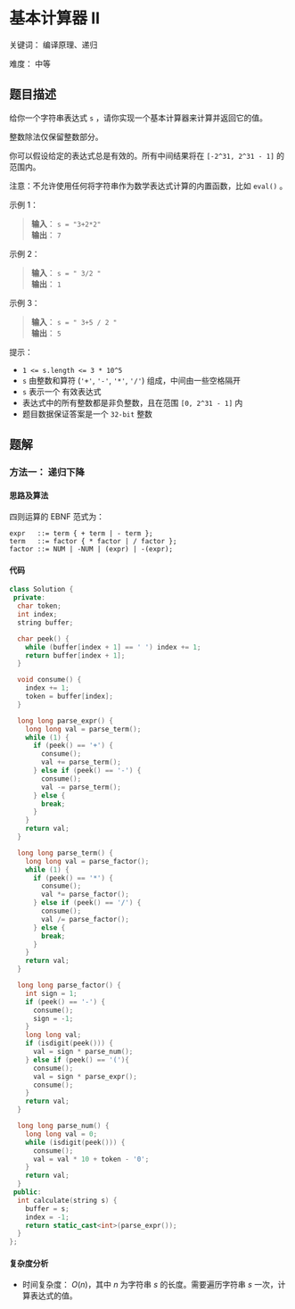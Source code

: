 # 基本计算器 II

关键词： 编译原理、递归

难度： 中等

## 题目描述

给你一个字符串表达式 `s` ，请你实现一个基本计算器来计算并返回它的值。

整数除法仅保留整数部分。

你可以假设给定的表达式总是有效的。所有中间结果将在 `[-2^31, 2^31 - 1]` 的范围内。

注意：不允许使用任何将字符串作为数学表达式计算的内置函数，比如 `eval()` 。

示例 1：

>**输入**： `s = "3+2*2"` <br>
**输出**： `7`

示例 2：

>**输入**： `s = " 3/2 "` <br>
**输出**： `1`

示例 3：

>**输入**： `s = " 3+5 / 2 "` <br>
**输出**： `5`

提示：

* `1 <= s.length <= 3 * 10^5`
* `s` 由整数和算符 (`'+'`, `'-'`, `'*'`, `'/'`) 组成，中间由一些空格隔开
* `s` 表示一个 有效表达式
* 表达式中的所有整数都是非负整数，且在范围 `[0, 2^31 - 1]` 内
* 题目数据保证答案是一个 `32-bit` 整数

## 题解

### 方法一： 递归下降

#### 思路及算法

四则运算的 EBNF 范式为：

```EBNF
expr   ::= term { + term | - term };
term   ::= factor { * factor | / factor };
factor ::= NUM | -NUM | (expr) | -(expr);
```

#### 代码

```cpp
class Solution {
 private:
  char token;
  int index;
  string buffer;

  char peek() {
    while (buffer[index + 1] == ' ') index += 1;
    return buffer[index + 1];
  }

  void consume() {
    index += 1;
    token = buffer[index];
  }

  long long parse_expr() {
    long long val = parse_term();
    while (1) {
      if (peek() == '+') {
        consume();
        val += parse_term();
      } else if (peek() == '-') {
        consume();
        val -= parse_term();
      } else {
        break;
      }
    }
    return val;
  }

  long long parse_term() {
    long long val = parse_factor();
    while (1) {
      if (peek() == '*') {
        consume();
        val *= parse_factor();
      } else if (peek() == '/') {
        consume();
        val /= parse_factor();
      } else {
        break;
      }
    }
    return val;
  }

  long long parse_factor() {
    int sign = 1;
    if (peek() == '-') {
      consume();
      sign = -1;
    }
    long long val;
    if (isdigit(peek())) {
      val = sign * parse_num();
    } else if (peek() == '('){
      consume();
      val = sign * parse_expr();
      consume();
    }
    return val;
  }

  long long parse_num() {
    long long val = 0;
    while (isdigit(peek())) {
      consume();
      val = val * 10 + token - '0';
    }
    return val;
  }
 public:
  int calculate(string s) {
    buffer = s;
    index = -1;
    return static_cast<int>(parse_expr());
  }
};
```

#### 复杂度分析

* 时间复杂度： $O(n)$，其中 $n$ 为字符串 $s$ 的长度。需要遍历字符串 $s$ 一次，计算表达式的值。